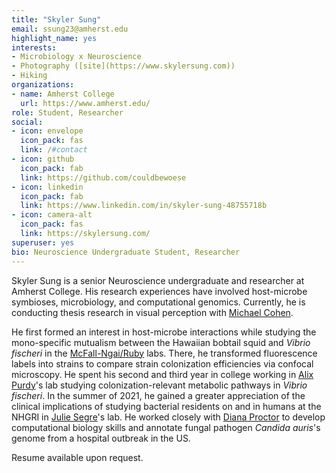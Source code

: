 ```yaml
---
title: "Skyler Sung"
email: ssung23@amherst.edu
highlight_name: yes
interests:
- Microbiology x Neuroscience 
- Photography ([site](https://www.skylersung.com))
- Hiking
organizations:
- name: Amherst College
  url: https://www.amherst.edu/
role: Student, Researcher
social:
- icon: envelope
  icon_pack: fas
  link: /#contact
- icon: github
  icon_pack: fab
  link: https://github.com/couldbewoese
- icon: linkedin
  icon_pack: fab
  link: https://www.linkedin.com/in/skyler-sung-48755718b
- icon: camera-alt
  icon_pack: fas
  link: https://skylersung.com/
superuser: yes
bio: Neuroscience Undergraduate Student, Researcher
---
```


Skyler Sung is a senior Neuroscience undergraduate and researcher at Amherst College. His research experiences have involved host-microbe symbioses, microbiology, and computational genomics. Currently, he is conducting thesis research in visual perception with [Michael Cohen](http://www.michaelacohen.net/research-interests.html).

He first formed an interest in host-microbe interactions while studying the mono-specific mutualism between the Hawaiian bobtail squid and *Vibrio fischeri* in the [McFall-Ngai/Ruby](https://www.glowingsquid.org/index.php) labs. There, he transformed fluorescence labels into strains to compare strain colonization efficiencies via confocal microscopy. He spent his second and third year in college working in [Alix Purdy](http://www.apurdylab.org/)'s lab studying colonization-relevant metabolic pathways in *Vibrio fischeri*. 
In the summer of 2021, he gained a greater appreciation of the clinical implications of studying bacterial residents on and in humans at the NHGRI in [Julie Segre](https://www.genome.gov/staff/Julie-Segre-PhD)'s lab. He worked closely with [Diana Proctor](https://dmap02.github.io/personal-website/index.html) to develop computational biology skills and annotate fungal pathogen *Candida auris*'s genome from a hospital outbreak in the US. 


Resume available upon request. 

